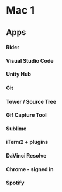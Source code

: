 


# Mac 1

## Apps

#### Rider
#### Visual Studio Code

#### Unity Hub
#### Git
#### Tower / Source Tree
#### Gif Capture Tool


#### Sublime


#### iTerm2 + plugins


#### DaVinci Resolve

#### Chrome - signed in

#### Spotify
<!--stackedit_data:
eyJoaXN0b3J5IjpbLTIwMzk4OTgwMCwtNTk3MDk5NTM0LC0xNz
k5MzU2NTI0XX0=
-->